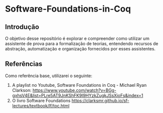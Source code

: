 # Software-Foundations-in-Coq
## Introdução
O objetivo desse repositório é explorar e compreender como utilizar um assistente de prova para a formalização de teorias, entendendo recursos de abstração, automatização e organização fornecidos por esses assistentes.
## Referências
Como referência base, utilizarei o seguinte:
1. A playlist no Youtube, Software Foundations in Coq - Michael Ryan Clarkson:
https://www.youtube.com/watch?v=BGg-gxhsV4E&list=PLre5AT9JnKShFK9l9HYzkZugkJSsXioFs&index=1
2. O livro Software Foundations
https://clarksmr.github.io/sf-lectures/textbook/lf/toc.html

